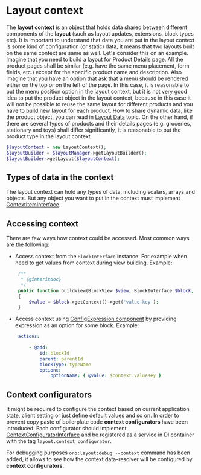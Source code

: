 Layout context
==============

The **layout context** is an object that holds data shared between different components of the **layout** (such as layout updates, extensions, block types etc). It is important to understand that data you are put in the layout context is some kind of configuration (or static) data, it means that two layouts built on the same context are same as well. Let's consider this on an example. Imagine that you need to build a layout for Product Details page. All the product pages shall be similar (e.g. have the same menu placement, form fields, etc.) except for the specific product name and description. Also imagine that you have an option that ask that a menu should be rendered either on the top or on the left of the page. In this case, it is reasonable to put the menu position option in the layout context, but it is not very good idea to put the product object in the layout context, because in this case it will not be possible to reuse the same layout for different products and you have to build new layout for each product. How to share dynamic data, like the product object, you can read in [Layout Data](./layout_data.md) topic. On the other hand, if there are several types of products and their details pages (e.g. groceries, stationary and toys) shall differ significantly, it is reasonable to put the product type in the layout context.


```php
$layoutContext = new LayoutContext();
$layoutBuilder = $layoutManager->getLayoutBuilder();
$layoutBuilder->getLayout($layoutContext);
```

Types of data in the context
----------------------------

The layout context can hold any types of data, including scalars, arrays and objects. But any object you want to put in the context must implement [ContextItemInterface](../../../../Component/Layout/ContextItemInterface.php). 

Accessing context
-----------------

There are few ways how context could be accessed. Most common ways are the following:
 
 - Access context from the `BlockInterface` instance. For example when need to get values from context during view building.
   Example:

   ```php
    /**
     * {@inheritdoc}
     */
    public function buildView(BlockView $view, BlockInterface $block, array $options)
    {
        $value = $block->getContext()->get('value-key');
    }
   ```
   
 - Access context using [ConfigExpression component](../../../../Component/ConfigExpression/README.md) by providing 
   expression as an option for some block.
   Example:

   ```yaml
    actions:
        ...
        - @add:
            id: blockId
            parent: parentId
            blockType: typeName
            options:
                optionName: { @value: $context.valueKey }
   ```
   

Context configurators
---------------------

It might be required to configure the context based on current application state, client setting or just define 
default values and so on. In order to prevent copy paste of boilerplate code **context configurators** have been introduced.
Each configurator should implement [ContextConfiguratorInterface](../../../../Component/Layout/ContextConfiguratorInterface.php) and be registered as a service 
in DI container with the tag `layout.context_configurator`. 

For debugging purposes `oro:layout:debug --context` command has been added, it allows to see how the context data-resolver will
be configured by **context configurators**.

